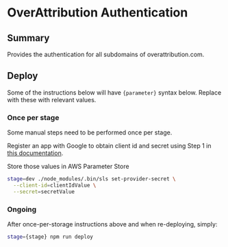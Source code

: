 
# OverAttribution Authentication

## Summary

Provides the authentication for all subdomains of overattribution.com.

## Deploy

Some of the instructions below will have `{parameter}` syntax below. Replace with these with relevant values.

### Once per stage

Some manual steps need to be performed once per stage.

Register an app with Google to obtain client id and secret using Step 1 in [this documentation](https://docs.aws.amazon.com/cognito/latest/developerguide/cognito-user-pools-social-idp.html#cognito-user-pools-social-idp-step-1).

Store those values in AWS Parameter Store

```bash
stage=dev ./node_modules/.bin/sls set-provider-secret \
  --client-id=clientIdValue \
  --secret=secretValue
```

### Ongoing

After once-per-storage instructions above and when re-deploying, simply:

```bash
stage={stage} npm run deploy
```
